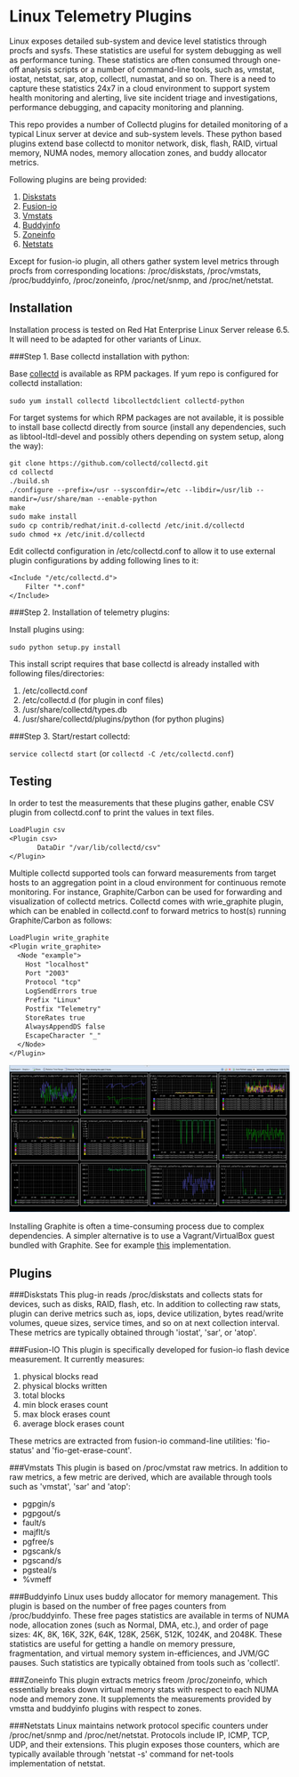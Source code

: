Linux Telemetry Plugins
=======================

Linux exposes detailed sub-system and device level statistics through procfs and sysfs. These statistics are useful for system debugging as well as performance tuning. These statistics are often consumed through one-off analysis scripts or a number of command-line tools, such as, vmstat, iostat, netstat, sar, atop, collectl, numastat, and so on. There is a need to capture these statistics 24x7 in a cloud environment to support system health monitoring and alerting, live site incident triage and investigations, performance debugging, and capacity monitoring and planning.

This repo provides a number of Collectd plugins for detailed monitoring of a typical Linux server at device and sub-system
levels. These python based plugins extend base collectd to monitor network, disk, flash, RAID, virtual memory, NUMA nodes, memory allocation zones, and buddy allocator metrics.

Following plugins are being provided:

1. [Diskstats](plugins/diskstats.py)
2. [Fusion-io](plugins/fusionio.py)
3. [Vmstats](plugins/vmstats.py)
4. [Buddyinfo](plugins/buddyinfo.py)
5. [Zoneinfo](plugins/zoneinfo.py)
6. [Netstats](plugins/netstats.py)

Except for fusion-io plugin, all others gather system level metrics through procfs from corresponding locations: /proc/diskstats, /proc/vmstats, /proc/buddyinfo, /proc/zoneinfo, /proc/net/snmp, and /proc/net/netstat.

Installation
------------

Installation process is tested on Red Hat Enterprise Linux Server
release 6.5. It will need to be adapted for other variants of Linux.

###Step 1. Base collectd installation with python:

Base [collectd](https://collectd.org/download.shtml) is available as RPM packages. If yum repo is configured for collectd installation:

`sudo yum install collectd libcollectdclient collectd-python`

For target systems for which RPM packages are not available, it is possible to install base collectd directly from source (install any dependencies, such as libtool-ltdl-devel and possibly others depending on system setup, along the way):

```
git clone https://github.com/collectd/collectd.git
cd collectd
./build.sh
./configure --prefix=/usr --sysconfdir=/etc --libdir=/usr/lib --mandir=/usr/share/man --enable-python
make
sudo make install
sudo cp contrib/redhat/init.d-collectd /etc/init.d/collectd
sudo chmod +x /etc/init.d/collectd
```

Edit collectd configuration in /etc/collectd.conf to allow it to use external plugin configurations by adding following lines to it:

```
<Include "/etc/collectd.d">
	Filter "*.conf"
</Include>
```

###Step 2. Installation of telemetry plugins:

Install plugins using:

`sudo python setup.py install`

This install script requires that base collectd is already installed with
following files/directories:

1. /etc/collectd.conf
2. /etc/collectd.d (for plugin in conf files)
3. /usr/share/collectd/types.db
4. /usr/share/collectd/plugins/python (for python plugins)


###Step 3. Start/restart collectd:

`service collectd start` (or `collectd -C /etc/collectd.conf`)


Testing
-------

In order to test the measurements that these plugins gather, enable
CSV plugin from collectd.conf to print the values in text files.

```
LoadPlugin csv
<Plugin csv>
       DataDir "/var/lib/collectd/csv"
</Plugin>
```

Multiple collectd supported tools can forward measurements from target
hosts to an aggregation point in a cloud environment for continuous remote
monitoring. For instance, Graphite/Carbon can be used for forwarding and
visualization of collectd metrics. Collectd comes with wrie_graphite plugin,
which can be enabled in collectd.conf to forward metrics to host(s) running
Graphite/Carbon as follows:

```
LoadPlugin write_graphite
<Plugin write_graphite>
  <Node "example">
    Host "localhost"
    Port "2003"
    Protocol "tcp"
    LogSendErrors true
    Prefix "Linux"
    Postfix "Telemetry"
    StoreRates true
    AlwaysAppendDS false
    EscapeCharacter "_"
  </Node>
</Plugin>
```

![Linux Telemetry Dashboard](/LinuxTelemetryDashboard.png?raw=true)

Installing Graphite is often a time-consuming process due to complex dependencies. A simpler alternative is to use a Vagrant/VirtualBox guest bundled with Graphite. See for example [this](https://github.com/pkkummermo/grafana-vagrant-puppet-box) implementation.

Plugins
-------
###Diskstats
This plug-in reads /proc/diskstats and collects stats for devices, such as disks, RAID, flash, etc. In addition to collecting raw stats, plugin can derive metrics such as, iops, device utilization, bytes read/write volumes, queue sizes, service times, and so on at next collection interval. These metrics are typically obtained through 'iostat', 'sar', or 'atop'.

###Fusion-IO
This  plugin is specifically developed for fusion-io flash device measurement. It currently measures:

1. physical blocks read
2. physical blocks written
3. total blocks
4. min block erases count
5. max block erases count
6. average block erases count

These metrics are extracted from fusion-io command-line utilities: 'fio-status' and 'fio-get-erase-count'.

###Vmstats
This plugin is based on /proc/vmstat raw metrics. In addition to raw metrics, a few metric are derived, which are available through tools such as 'vmstat', 'sar' and 'atop':

- pgpgin/s
- pgpgout/s
- fault/s
- majflt/s
- pgfree/s
- pgscank/s
- pgscand/s
- pgsteal/s
- %vmeff

###Buddyinfo
Linux uses buddy allocator for memory management. This plugin is based on the number of free pages counters from /proc/buddyinfo. These free pages statistics are available in terms of NUMA node, allocation zones (such as Normal, DMA, etc.), and order of page sizes: 4K, 8K, 16K, 32K, 64K, 128K, 256K, 512K, 1024K, and 2048K. These statistics are useful for getting a handle on memory pressure, fragmentation, and virtual memory system in-efficiences, and JVM/GC pauses. Such statistics are typically obtained from tools such as 'collectl'.

###Zoneinfo
This plugin extracts metrics freom /proc/zoneinfo, which essentially breaks down virtual memory stats with respect to each NUMA node and memory zone. It supplements the measurements provided by vmstta and buddyinfo plugins with respect to zones.

###Netstats
Linux maintains network protocol specific counters under /proc/net/snmp and /proc/net/netstat. Protocols include IP, ICMP, TCP, UDP, and their extensions. This plugin exposes those counters, which are typically available through 'netstat -s' command for net-tools implementation of netstat.
